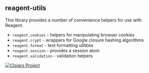 ## reagent-utils


This library provides a number of convenience helpers for use with Reagent.

* `reagent.cookies` - helpers for manipulating browser cookies
* `reagent.crypt` - wrappers for Google closure hashing algorithms
* `reagent.format` - text formatting utilities
* `reagent.session` - provides a session atom
* `reagent.validation` - validation helpers

[![Clojars Project](http://clojars.org/reagent-utils/latest-version.svg)](https://clojars.org/reagent-utils)
